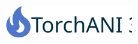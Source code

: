 <picture>
  <source media="(prefers-color-scheme: dark)" srcset="https://raw.githubusercontent.com/roitberg-group/torchani_model_zoo/master/logos/torchani3-logo-dark.svg" width="335">
  <source media="(prefers-color-scheme: light)" srcset="https://raw.githubusercontent.com/roitberg-group/torchani_model_zoo/master/logos/torchani3-logo-light.svg" width="335">
  <img alt="TorchANI logo" src="https://raw.githubusercontent.com/roitberg-group/torchani_model_zoo/master/logos/torchani3-logo-light.svg" width="335">
</picture>
